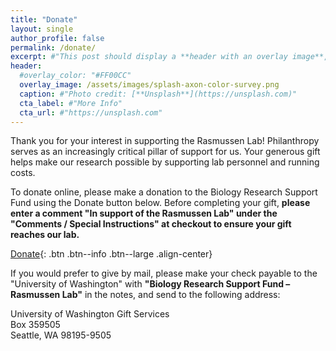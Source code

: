 ```yaml
---
title: "Donate"
layout: single
author_profile: false
permalink: /donate/
excerpt: #"This post should display a **header with an overlay image**, if the theme supports it."
header:
  #overlay_color: "#FF00CC"
  overlay_image: /assets/images/splash-axon-color-survey.png
  caption: #"Photo credit: [**Unsplash**](https://unsplash.com)"
  cta_label: #"More Info"
  cta_url: #"https://unsplash.com"
---
```

Thank you for your interest in supporting the Rasmussen Lab! Philanthropy serves as an increasingly critical pillar of support for us. Your generous gift helps make our research possible by supporting lab personnel and running costs. 

To donate online, please make a donation to the Biology Research Support Fund using the Donate button below. Before completing your gift, **please enter a comment "In support of the Rasmussen Lab" under the "Comments / Special Instructions" at checkout to ensure your gift reaches our lab.**
 
[Donate](https://www.washington.edu/giving/make-a-gift/?source_typ=3&source=FND-117513&fastForward=yes){: .btn .btn--info .btn--large .align-center}
 
If you would prefer to give by mail, please make your check payable to the "University of Washington" with **"Biology Research Support Fund – Rasmussen Lab"** in the notes, and send to the following address:

University of Washington Gift Services\
Box 359505\
Seattle, WA 98195-9505